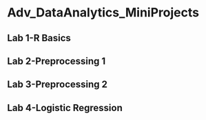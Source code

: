 # Adv_DataAnalytics_MiniProjects
## Lab 1-R Basics
## Lab 2-Preprocessing 1
## 	Lab 3-Preprocessing 2
## Lab 4-Logistic Regression
  
